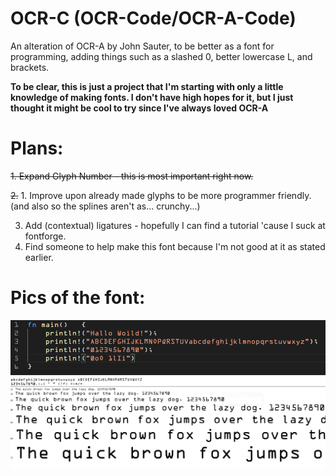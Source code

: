# OCR-C (OCR-Code/OCR-A-Code)
An alteration of OCR-A by John Sauter, to be better as a font for programming, adding things such as a slashed 0, better lowercase L, and brackets.

**To be clear, this is just a project that I'm starting with only a little knowledge of making fonts. I don't have high hopes for it, but I just thought it might be cool to try since I've always loved OCR-A**

# Plans:
~~1. Expand Glyph Number - this is most important right now.~~

~~2.~~ 1. Improve upon already made glyphs to be more programmer friendly. (and also so the splines aren't as... crunchy...)

3. Add (contextual) ligatures - hopefully I can find a tutorial 'cause I suck at fontforge.
4. Find someone to help make this font because I'm not good at it as stated earlier.

# Pics of the font:
![Example1](OCR-CODE_EXAMPLE.PNG)
![Example2](OCR-CODE_EXAMPLE2.PNG)

